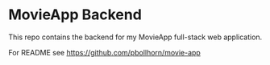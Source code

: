 # MovieApp Backend

This repo contains the backend for my MovieApp full-stack web application.

For README see https://github.com/pbollhorn/movie-app